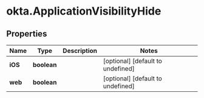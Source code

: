 # okta.ApplicationVisibilityHide

## Properties

Name | Type | Description | Notes
------------ | ------------- | ------------- | -------------
**iOS** | **boolean** |  | [optional] [default to undefined]
**web** | **boolean** |  | [optional] [default to undefined]

